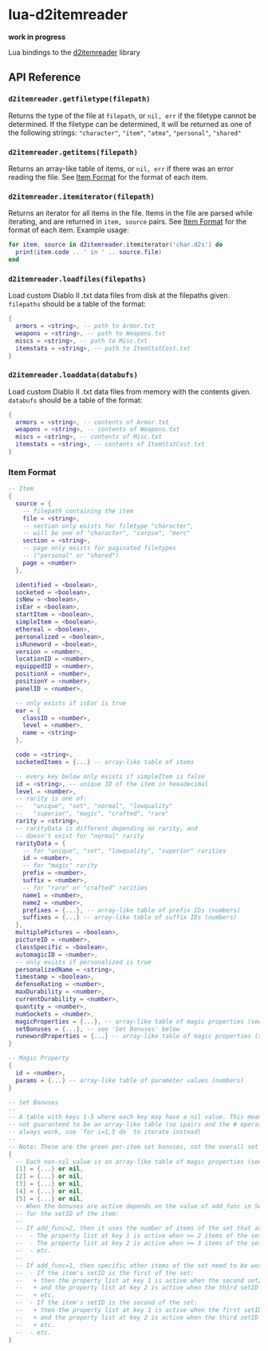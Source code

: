lua-d2itemreader
================

**work in progress**

Lua bindings to the [d2itemreader](https://github.com/squeek502/d2itemreader) library

## API Reference

### `d2itemreader.getfiletype(filepath)`
Returns the type of the file at `filepath`, or `nil, err` if the filetype cannot be determined. If the filetype can be determined, it will be returned as one of the following strings: `"character"`, `"item"`, `"atma"`, `"personal"`, `"shared"`

### `d2itemreader.getitems(filepath)`
Returns an array-like table of items, or `nil, err` if there was an error reading the file. See [Item Format](#item-format) for the format of each item.

### `d2itemreader.itemiterator(filepath)`
Returns an iterator for all items in the file. Items in the file are parsed while iterating, and are returned in `item, source` pairs. See [Item Format](#item-format) for the format of each item. Example usage:

```lua
for item, source in d2itemreader.itemiterator('char.d2s') do
  print(item.code .. ' in ' .. source.file)
end
```

### `d2itemreader.loadfiles(filepaths)`
Load custom Diablo II .txt data files from disk at the filepaths given. `filepaths` should be a table of the format:

```lua
{
  armors = <string>, -- path to Armor.txt
  weapons = <string>, -- path to Weapons.txt
  miscs = <string>, -- path to Misc.txt
  itemstats = <string>, -- path to ItemStatCost.txt
}
```

### `d2itemreader.loaddata(databufs)`
Load custom Diablo II .txt data files from memory with the contents given. `databufs` should be a table of the format:

```lua
{
  armors = <string>, -- contents of Armor.txt
  weapons = <string>, -- contents of Weapons.txt
  miscs = <string>, -- contents of Misc.txt
  itemstats = <string>, -- contents of ItemStatCost.txt
}
```

### Item Format

```lua
-- Item
{
  source = {
    -- filepath containing the item
    file = <string>,
    -- section only exists for filetype "character",
    -- will be one of "character", "corpse", "merc"
    section = <string>,
    -- page only exists for paginated filetypes
    -- ("personal" or "shared")
    page = <number>
  },

  identified = <boolean>,
  socketed = <boolean>,
  isNew = <boolean>,
  isEar = <boolean>,
  startItem = <boolean>,
  simpleItem = <boolean>,
  ethereal = <boolean>,
  personalized = <boolean>,
  isRuneword = <boolean>,
  version = <number>,
  locationID = <number>,
  equippedID = <number>,
  positionX = <number>,
  positionY = <number>,
  panelID = <number>,

  -- only exists if isEar is true
  ear = {
    classID = <number>,
    level = <number>,
    name = <string>
  },

  code = <string>,
  socketedItems = {...} -- array-like table of items

  -- every key below only exists if simpleItem is false
  id = <string>, -- unique ID of the item in hexadecimal
  level = <number>,
  -- rarity is one of:
  --   "unique", "set", "normal", "lowquality"
  --   "superior", "magic", "crafted", "rare"
  rarity = <string>,
  -- rarityData is different depending on rarity, and
  -- doesn't exist for "normal" rarity
  rarityData = {
    -- for "unique", "set", "lowquality", "superior" rarities
    id = <number>,
    -- for "magic" rarity
    prefix = <number>,
    suffix = <number>,
    -- for "rare" or "crafted" rarities
    name1 = <number>,
    name2 = <number>,
    prefixes = {...}, -- array-like table of prefix IDs (numbers)
    suffixes = {...} -- array-like table of suffix IDs (numbers)
  },
  multiplePictures = <boolean>,
  pictureID = <number>,
  classSpecific = <boolean>,
  automagicID = <number>,
  -- only exists if personalized is true
  personalizedName = <string>,
  timestamp = <boolean>,
  defenseRating = <number>,
  maxDurability = <number>,
  currentDurability = <number>,
  quantity = <number>,
  numSockets = <number>,
  magicProperties = {...}, -- array-like table of magic properties (see 'Magic Property' below)
  setBonuses = {...}, -- see 'Set Bonuses' below
  runewordProperties = {...} -- array-like table of magic properties (see 'Magic Property' below)
}

-- Magic Property
{
  id = <number>,
  params = {...} -- array-like table of parameter values (numbers)
}

-- Set Bonuses
--
-- A table with keys 1-5 where each key may have a nil value. This means that it is
-- not guaranteed to be an array-like table (so ipairs and the # operator will not
-- always work, use `for i=1,5 do` to iterate instead)
--
-- Note: These are the green per-item set bonuses, not the overall set bonuses
{
  -- Each non-nil value is an array-like table of magic properties (see 'Magic Property' above)
  [1] = {...} or nil,
  [2] = {...} or nil,
  [3] = {...} or nil,
  [4] = {...} or nil,
  [5] = {...} or nil,
  -- When the bonuses are active depends on the value of add_func in SetItems.txt
  -- for the setID of the item:
  --
  -- If add_func=2, then it uses the number of items of the set that are worn:
  --  - The property list at key 1 is active when >= 2 items of the set are worn.
  --  - The property list at key 2 is active when >= 3 items of the set are worn.
  --  - etc.
  --
  -- If add_func=1, then specific other items of the set need to be worn:
  --  - If the item's setID is the first of the set:
  --   + then the property list at key 1 is active when the second setID of the set is worn
  --   + and the property list at key 2 is active when the third setID of the set is worn
  --   + etc.
  --  - If the item's setID is the second of the set:
  --   + then the property list at key 1 is active when the first setID of the set is worn
  --   + and the property list at key 2 is active when the third setID of the set is worn
  --   + etc.
  --  - etc.
}
```